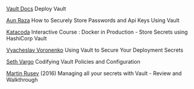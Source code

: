 
[Vault Docs](https://www.vaultproject.io/intro/getting-started/deploy.html)
Deploy Vault

[Aun Raza](https://linoxide.com/how-tos/secure-secret-store-vault/)
How to Securely Store Passwords and Api Keys Using Vault

[Katacoda](https://www.katacoda.com/courses/docker-production/vault-secrets)
Interactive Course : Docker in Production - Store Secrets using HashiCorp Vault

[Vyacheslav Voronenko](https://www.codementor.io/slavko/how-to-install-vault-hashicorp-secure-deployment-secrets-du107xlqd)
Using Vault to Secure Your Deployment Secrets

[Seth Vargo](https://www.hashicorp.com/blog/codifying-vault-policies-and-configuration/)
Codifying Vault Policies and Configuration

[Martin Rusev](https://web.archive.org/web/20170118081713/https://www.amon.cx/blog/managing-all-secrets-with-vault/)
(2016) Managing all your secrets with Vault - Review and Walkthrough
